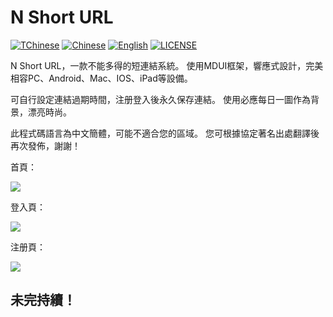 # N Short URL
[![TChinese](https://img.shields.io/badge/Simplified-Chinese-yellowgreen)](https://github.com/heikejizhk666/N-Short-URL/REAME.md)
[![Chinese](https://img.shields.io/badge/Traditional-Chinese-orange)](https://github.com/heikejizhk666/N-Short-URL/REAME.zh-tw.md)
[![English](https://img.shields.io/badge/-English-blue)](https://github.com/heikejizhk666/N-Short-URL/REAME.en.md)
[![LICENSE](https://img.shields.io/badge/license-Apache--2.0-green)](https://github.com/heikejizhk666/N-Short-URL/LICENSE)

N Short URL，一款不能多得的短連結系統。 使用MDUI框架，響應式設計，完美相容PC、Android、Mac、IOS、iPad等設備。

可自行設定連結過期時間，注册登入後永久保存連結。 使用必應每日一圖作為背景，漂亮時尚。

此程式碼語言為中文簡體，可能不適合您的區域。 您可根據協定著名出處翻譯後再次發佈，謝謝！

首頁：

![](https://public.sourcegcdn.com/heikeji/wp-uploads/2022/04/5ef1a6de1dccdc7ba414bbc81465606d.png)

登入頁：

![](https://public.sourcegcdn.com/heikeji/wp-uploads/2022/04/5acf2d1d8d32067074d26aab2e79cda4.png)

注册頁：

![](https://public.sourcegcdn.com/heikeji/wp-uploads/2022/04/397f575537d2a8c309929cd9c2c2a2aa.png)

## 未完持續！
